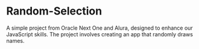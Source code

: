 # Random-Selection

A simple project from Oracle Next One and Alura, designed to enhance our JavaScript skills. The project involves creating an app that randomly draws names.